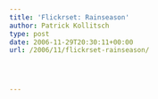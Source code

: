 ```yaml
---
title: 'Flickrset: Rainseason'
author: Patrick Kollitsch
type: post
date: 2006-11-29T20:30:11+00:00
url: /2006/11/flickrset-rainseason/




---
```

<div class="flickr2 clearfix">
</div>
